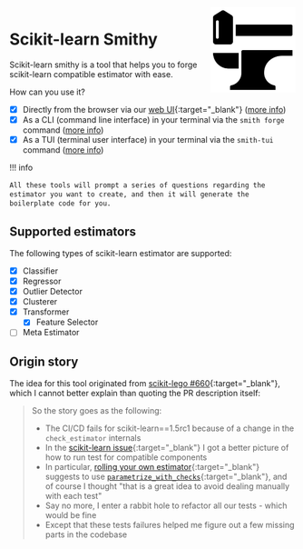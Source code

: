 <img src="https://raw.githubusercontent.com/FBruzzesi/sklearn-smithy/main/docs/img/sksmith-logo.svg" width=150 height=150 align="right">

# Scikit-learn Smithy

Scikit-learn smithy is a tool that helps you to forge scikit-learn compatible estimator with ease.

How can you use it?

- [x] Directly from the browser via our [web UI](https://sklearn-smithy.streamlit.app/){:target="_blank"} ([more info](user-guide.md/#web-ui))
- [x] As a CLI (command line interface) in your terminal via the `smith forge` command ([more info](user-guide.md/#cli))
- [x] As a TUI (terminal user interface) in your terminal via the `smith-tui` command ([more info](user-guide.md/#tui))

!!! info
  
    All these tools will prompt a series of questions regarding the estimator you want to create, and then it will generate the boilerplate code for you.

## Supported estimators

The following types of scikit-learn estimator are supported:

- [x] Classifier
- [x] Regressor
- [x] Outlier Detector
- [x] Clusterer
- [x] Transformer
    - [x] Feature Selector
- [ ] Meta Estimator

## Origin story

The idea for this tool originated from [scikit-lego #660](https://github.com/koaning/scikit-lego/pull/660){:target="_blank"}, which I cannot better explain than quoting the PR description itself:

> So the story goes as the following:
>
> - The CI/CD fails for scikit-learn==1.5rc1 because of a change in the `check_estimator` internals
> - In the [scikit-learn issue](https://github.com/scikit-learn/scikit-learn/issues/28966){:target="_blank"} I got a better picture of how to run test for compatible components
> - In particular, [rolling your own estimator](https://scikit-learn.org/dev/developers/develop.html#rolling-your-own-estimator){:target="_blank"} suggests to use [`parametrize_with_checks`](https://scikit-learn.org/dev/modules/generated/sklearn.utils.estimator_checks.parametrize_with_checks.html#sklearn.utils.estimator_checks.parametrize_with_checks){:target="_blank"}, and of course I thought "that is a great idea to avoid dealing manually with each test"
> - Say no more, I enter a rabbit hole to refactor all our tests - which would be fine
> - Except that these tests failures helped me figure out a few missing parts in the codebase
